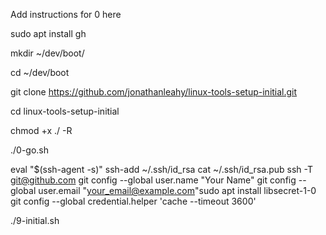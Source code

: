 Add instructions for 0 here

sudo apt install gh

mkdir ~/dev/boot/

cd ~/dev/boot

git clone https://github.com/jonathanleahy/linux-tools-setup-initial.git

cd linux-tools-setup-initial

chmod +x ./ -R

./0-go.sh

eval "$(ssh-agent -s)"
ssh-add ~/.ssh/id_rsa
cat ~/.ssh/id_rsa.pub
ssh -T git@github.com
git config --global user.name "Your Name"
git config --global user.email "your_email@example.com"sudo apt install libsecret-1-0
git config --global credential.helper 'cache --timeout 3600'

./9-initial.sh

